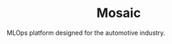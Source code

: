 <h1 align="center">
  <b>Mosaic</b><br>
</h1>

MLOps platform designed for the automotive industry.
